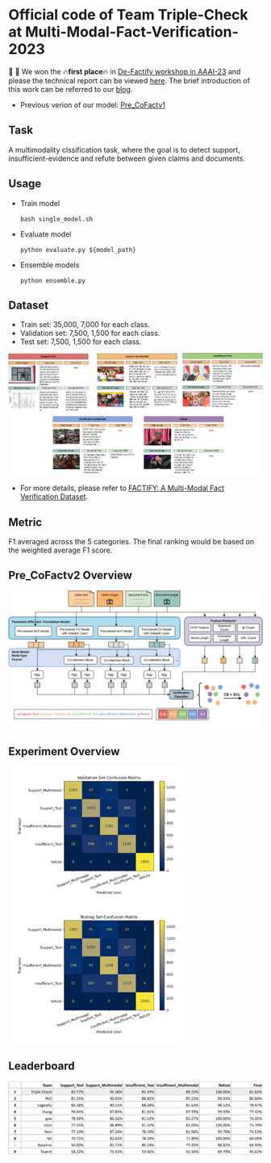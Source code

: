 # Official code of Team Triple-Check at Multi-Modal-Fact-Verification-2023
:tada: :tada: We won the :fire:**first place**:fire: in [De-Factify workshop in AAAI-23](https://aiisc.ai/defactify2/) and please the technical report can be viewed [here](https://arxiv.org/abs/2302.07740). The brief introduction of this work can be referred to our [blog](https://medium.com/@wwweiwei/aaai-2023-parameter-efficient-large-foundation-models-with-feature-representations-for-1772a30bcf16).

- Previous verion of our model: [Pre_CoFactv1](https://github.com/wywyWang/Multi-Modal-Fact-Verification-2021)

## Task
A multimodality clssification task, where the goal is to detect support, insufficient-evidence and refute between given claims and documents.

## Usage
- Train model
    ```
    bash single_model.sh
    ```
- Evaluate model
    ```
    python evaluate.py ${model_path}
    ```
- Ensemble models
    ```
    python ensemble.py
    ```

## Dataset
- Train set: 35,000, 7,000 for each class.
- Validation set: 7,500, 1,500 for each class.
- Test set: 7,500, 1,500 for each class.
<div align="left">
<img src="assets/dataset_sample.png"  width="650"/>
</div>

- For more details, please refer to [FACTIFY: A Multi-Modal Fact Verification Dataset](https://www.researchgate.net/publication/356342935_FACTIFY_A_Multi-Modal_Fact_Verification_Dataset).

## Metric
F1 averaged across the 5 categories. The final ranking would be based on the weighted average F1 score.

## Pre_CoFactv2 Overview
<div align="left">
<img src="assets/model_framework.png"  width="650"/>
</div>

## Experiment Overview

<div align="left">
<img src="assets/val_confusion_matrix.png" width="350"/>
<img src="assets/test_confusion_matrix.png" width="350"/>
</div>


## Leaderboard
<div align="left">
<img src="assets/leaderboard.png"  width="700"/>
</div>
